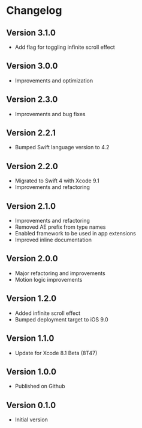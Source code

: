 # Changelog

## Version 3.1.0

- Add flag for toggling infinite scroll effect

## Version 3.0.0

- Improvements and optimization

## Version 2.3.0

- Improvements and bug fixes

## Version 2.2.1

- Bumped Swift language version to 4.2

## Version 2.2.0

- Migrated to Swift 4 with Xcode 9.1
- Improvements and refactoring

## Version 2.1.0

- Improvements and refactoring
- Removed AE prefix from type names
- Enabled framework to be used in app extensions
- Improved inline documentation

## Version 2.0.0

- Major refactoring and improvements
- Motion logic improvements

## Version 1.2.0

- Added infinite scroll effect
- Bumped deployment target to iOS 9.0

## Version 1.1.0

- Update for Xcode 8.1 Beta (8T47)

## Version 1.0.0

- Published on Github

## Version 0.1.0

- Initial version
